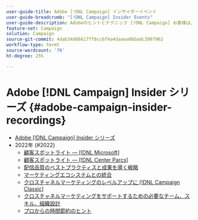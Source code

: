 ```yaml
---
user-guide-title: Adobe [!DNL Campaign] インサイダーイベント
user-guide-breadcrumb: "[!DNL Campaign] Insider Events"
user-guide-description: Adobeのヒントとテクニック [!DNL Campaign] お客様は、クロスチャネルマーケティング戦略の発展、チームマーケティングの実践者スキルの向上、組織がより高度なクロスチャネルマーケティング戦略を立ち上げるのに役立ちます。
feature-set: Campaign
solution: Campaign
source-git-commit: 4dab34d66617ff8cc6f4a4daaea06badc3987962
workflow-type: tm+mt
source-wordcount: '76'
ht-degree: 25%

---
```



# Adobe [!DNL Campaign] Insider シリーズ {#adobe-campaign-insider-recordings}

+ [Adobe [!DNL Campaign] Insider シリーズ](overview.md)
+ 2022年 {#2022}
   + [顧客スポットライト — [!DNL Microsoft]](2022/microsoft.md)
   + [顧客スポットライト — [!DNL Center Parcs]](2022/center-parcs.md)
   + [配信品質のベストプラクティスと成果を導く戦略](2022/deliverability-best-practices.md)
   + [マーケティングエコシステムとの統合](2022/integrations.md)
   + [クロスチャネルマーケティングのレベルアップに [!DNL Campaign Classic]](2022/cross-channel.md)
   + [クロスチャネルマーケティングをサポートするための必要なチーム、スキル、組織設計](2022/team-skills-org-design.md)
   + [プロからの時間節約のヒント](2022/tips.md)